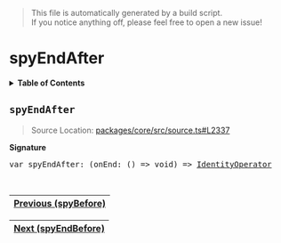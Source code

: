 > This file is automatically generated by a build script.<br>If you notice anything off, please feel free to open a new issue!

# spyEndAfter

<details><summary><b>Table of Contents</b></summary>

1. [<code>spyEndAfter</code>](#spyEndAfter)</details>

## <a name="spyEndAfter"></a><code>spyEndAfter</code>

> Source Location: [packages\/core\/src\/source.ts#L2337](..\/..\/packages\/core\/src\/source.ts#L2337)

<b>Signature</b>

<pre>var spyEndAfter: (onEnd: () =&gt; void) =&gt; <a href="001-IdentityOperator.md#IdentityOperator">IdentityOperator</a></pre><br>

| [Previous \(spyBefore\)](077-spyBefore.md#readme) |
| --- |

<div align="right">

| [Next \(spyEndBefore\)](079-spyEndBefore.md#readme) |
| --- |
</div>
